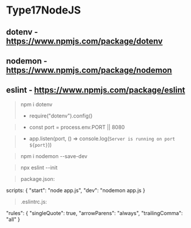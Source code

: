 # Type17NodeJS

## dotenv - https://www.npmjs.com/package/dotenv
## nodemon - https://www.npmjs.com/package/nodemon
## eslint - https://www.npmjs.com/package/eslint

> npm i dotenv
 > - require("dotenv").config()

 > - const port = process.env.PORT || 8080
 
 > - app.listen(port, () => console.log(`Server is running on port ${port}`))

> npm i nodemon --save-dev

> npx eslint --init

> package.json:
> 
scripts: {
"start": "node app.js",
"dev": "nodemon app.js
}

> .eslintrc.js:

 "rules": {
     "singleQuote": true,
     "arrowParens": "always",
     "trailingComma": "all"
 }
